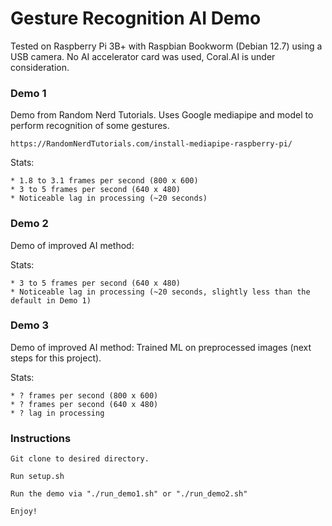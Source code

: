 # Gesture Recognition AI Demo

Tested on Raspberry Pi 3B+ with Raspbian Bookworm (Debian 12.7) using a USB camera.  No AI accelerator card was used, Coral.AI is under consideration.


### Demo 1

Demo from Random Nerd Tutorials.  Uses Google mediapipe and model to perform recognition of some gestures.

	https://RandomNerdTutorials.com/install-mediapipe-raspberry-pi/

Stats:

	* 1.8 to 3.1 frames per second (800 x 600)
 	* 3 to 5 frames per second (640 x 480)
	* Noticeable lag in processing (~20 seconds)


### Demo 2

Demo of improved AI method:

Stats:

	* 3 to 5 frames per second (640 x 480)
	* Noticeable lag in processing (~20 seconds, slightly less than the default in Demo 1)

 
### Demo 3

Demo of improved AI method: Trained ML on preprocessed images (next steps for this project).

Stats:

	* ? frames per second (800 x 600)
 	* ? frames per second (640 x 480)
	* ? lag in processing


### Instructions

	Git clone to desired directory.
	
	Run setup.sh
	
	Run the demo via "./run_demo1.sh" or "./run_demo2.sh"
	
	Enjoy!
